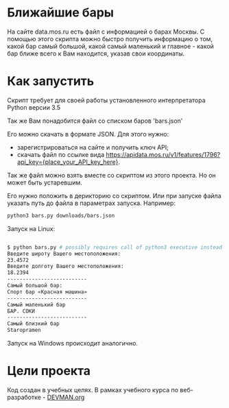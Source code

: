 # Ближайшие бары

На сайте data.mos.ru есть файл с информацией о барах Москвы. С помощью этого скрипта можно быстро получить информацию о том, какой бар самый большой, какой самый маленький и главное - какой бар ближе всего к Вам находится, указав свои координаты.

# Как запустить

Скрипт требует для своей работы установленного интерпретатора Python версии 3.5

Так же Вам понадобится файл со списком баров 'bars.json'

Его можно скачать в формате JSON. Для этого нужно:

- зарегистрироваться на сайте и получить ключ API;
- скачать файл по ссылке вида https://apidata.mos.ru/v1/features/1796?api_key={place_your_API_key_here}.

Так же файл можно взять вместе со скриптом из этого проекта. Но он может быть устаревшим.

Его нужно положить в дерикторию со скриптом. Или при запуске файла указать путь до файла в параметрах запуска. Например: 
```bash
python3 bars.py downloads/bars.json
```

Запуск на Linux:

```bash

$ python bars.py # possibly requires call of python3 executive instead of just python
Введите широту Вашего местоположения:
23.4572
Введите долготу Вашего местоположения:
18.2394
--------------------------
Самый большой бар:
Спорт бар «Красная машина»
--------------------------
Самый маленький бар
БАР. СОКИ
--------------------------
Самый близкий бар
Staropramen

```

Запуск на Windows происходит аналогично.

# Цели проекта

Код создан в учебных целях. В рамках учебного курса по веб-разработке - [DEVMAN.org](https://devman.org)
